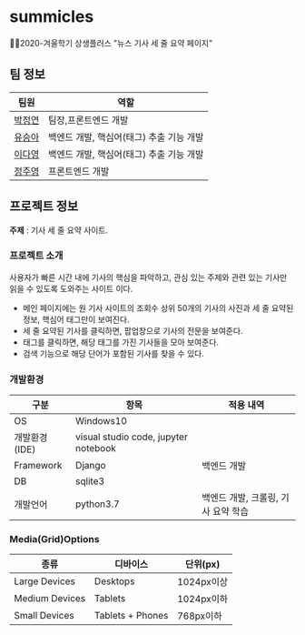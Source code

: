 # summicles
👩‍💻2020-겨울학기 상생플러스 "뉴스 기사 세 줄 요약 페이지"
## 팀 정보
|팀원|역할|
|---|---|
|[박정연](https://github.com/jeongyeon-park)|팀장,프론트엔드 개발|
|[유승아](https://github.com/SeungAh-Yoo99)|백엔드 개발, 핵심어(태그) 추출 기능 개발|
|[이다영](https://github.com/youngDaLee)|백엔드 개발, 핵심어(태그) 추출 기능 개발|
|[정주영](https://github.com/jyj544)|프론트엔드 개발|

## 프로젝트 정보
**주제** : 기사 세 줄 요약 사이트.
### 프로젝트 소개
 사용자가 빠른 시간 내에 기사의 핵심을 파악하고, 관심 있는 주제와 관련 있는 기사만 읽을 수 있도록 도와주는 사이트 이다.   
- 메인 페이지에는 원 기사 사이트의 조회수 상위 50개의 기사의 사진과 세 줄 요약된 정보, 핵심어 태그만이 보여진다.
- 세 줄 요약된 기사를 클릭하면, 팝업창으로 기사의 전문을 보여준다.
- 태그를 클릭하면, 해당 태그를 가진 기사들을 모아 보여준다.
- 검색 기능으로 해당 단어가 포함된 기사를 찾을 수 있다.
### 개발환경
|구분|항목|적용 내역|
|---|---|----------|
|OS|Windows10| |
|개발환경(IDE)|visual studio code, jupyter notebook| |
|Framework|Django|백엔드 개발|
|DB|sqlite3| |
|개발언어|python3.7|백엔드 개발, 크롤링, 기사 요약 학습|
### Media(Grid)Options
|종류|디바이스|단위(px)|
|---|---|------|
|Large Devices|Desktops|1024px이상|
|Medium Devices|Tablets|1024px이하|
|Small Devices|Tablets + Phones|768px이하|
